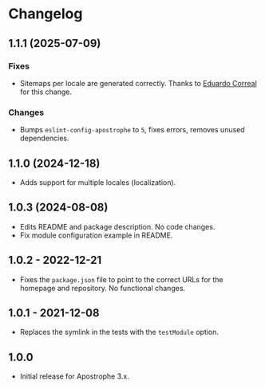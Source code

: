 # Changelog

## 1.1.1 (2025-07-09)

### Fixes

* Sitemaps per locale are generated correctly. Thanks to [Eduardo Correal](https://github.com/ecb34) for this change.

### Changes

* Bumps `eslint-config-apostrophe` to `5`, fixes errors, removes unused dependencies.

## 1.1.0 (2024-12-18)

* Adds support for multiple locales (localization).

## 1.0.3 (2024-08-08)

* Edits README and package description. No code changes.
* Fix module configuration example in README.

## 1.0.2 - 2022-12-21

* Fixes the `package.json` file to point to the correct URLs for the homepage and repository. No functional changes.

## 1.0.1 - 2021-12-08

* Replaces the symlink in the tests with the `testModule` option.

## 1.0.0

* Initial release for Apostrophe 3.x.
